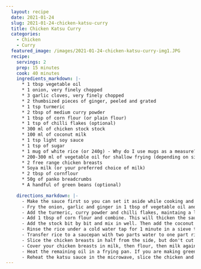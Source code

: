 ```yaml
---
  layout: recipe
  date: 2021-01-24
  slug: 2021-01-24-chicken-katsu-curry
  title: Chicken Katsu Curry
  categories:
    - Chicken
    - Curry
  featured_image: /images/2021-01-24-chicken-katsu-curry-img1.JPG
  recipe:
    servings: 2 
    prep: 15 minutes
    cook: 40 minutes
    ingredients_markdown: |-
      * 1 tbsp vegetable oil
      * 1 onion, very finely chopped
      * 3 garlic cloves, very finely chopped
      * 2 thumbsized pieces of ginger, peeled and grated
      * 1 tsp turmeric
      * 2 tbsp of medium curry powder
      * 1 tbsp of corn flour (or plain flour)
      * 1 tsp of chilli flakes (optional)
      * 300 ml of chicken stock stock 
      * 100 ml of coconut milk
      * 1 tsp light soy sauce
      * 1 tsp of sugar
      * 1 mug of white rice (or 240g) - Why do I use mugs as a measure?
      * 200-300 ml of vegetable oil for shallow frying (depending on size of frying pan)
      * 2 free range chicken breasts
      * Soya milk (or your preferred choice of milk)
      * 2 tbsp of cornflour
      * 50g of panko breadcrumbs
      * A handful of green beans (optional)

    directions_markdown: |-
      - Make the sauce first so you can set it aside while cooking and simply reheat in the microwave when everything is ready. Blitz the onion, garlic and ginger in a food processor. I find this the most time saving method, but if you don't have a food processor finely chop the onion and garlic and grate the ginger and combine. 
      - Fry the onion, garlic and ginger in 1 tbsp of vegetable oil and cook until soft on a low to medium heat to avoid burning.
      - Add the turmeric, curry powder and chilli flakes, maintaing a low to medium heat and stir until combined.
      - Add 1 tbsp of corn flour and combine. This will thicken the sauce.
      - Add the stock bit by bit and mix in well. Then add the coconut milk, soy sauce and sugar. Leave to simmer on a low heat for 5-10 minutes. Set aside once done.
      - Rinse the rice under a cold water tap for 1 minute in a sieve to wash away excess starch. This will help prevent the rice getting too sticky. 
      - Transfer rice to a saucepan with two parts water to one part rice (this is why I use mugs to measure rice and pasta. 1 mug of rice means 2 mugs of water). Add a pinch of salt and cook on a medium heat until the water begins to bubble. Next, cover the saucepan with a lid and turn the heat down to its lowest setting and simmer for about 15 minutes.
      - Slice the chicken breasts in half from the side, but don't cut all the way through. You want to open them into butterflies for faster cooking. Place the milk, flour, and breadcrumbs into separate bowls. 
      - Cover your chicken breasts in milk, then flour, then milk again and then the panko breadcrumbs. This should help the breadcrumbs stick well.
      - Heat the remaining oil in a frying pan. If you are making green beans on the side, begin boiling them in a saucepan slowly at this point. Fry the chicken on either side for about 5 minutes each.
      - Reheat the katsu sauce in the microwave, slice the chicken and serve. To achieve the rice tower, spoon each portion of rice into a cappucino mug and press down lightly, then turn it over onto the plate. 
---
```

